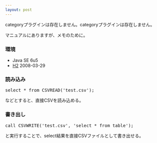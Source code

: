 ```yaml
---
layout: post
---
```

<p><span class="error">categoryプラグインは存在しません。</span><span class="error">categoryプラグインは存在しません。</span></p>
<p>マニュアルにありますが、メモのために。</p>
<h3>環境</h3>
<ul>
<li>Java SE 6u5</li>
<li><a href="http://www.h2database.com/">H2</a> 2008-03-29</li>
</ul>
<h3>読み込み</h3>
<pre>select * from CSVREAD('test.csv');
</pre>
<p>などとすると、直接CSVを読み込める。</p>
<h3>書き出し</h3>
<pre>call CSVWRITE('test.csv', 'select * from table');
</pre>
<p>と実行することで、select結果を直接CSVファイルとして書き出せる。</p>
